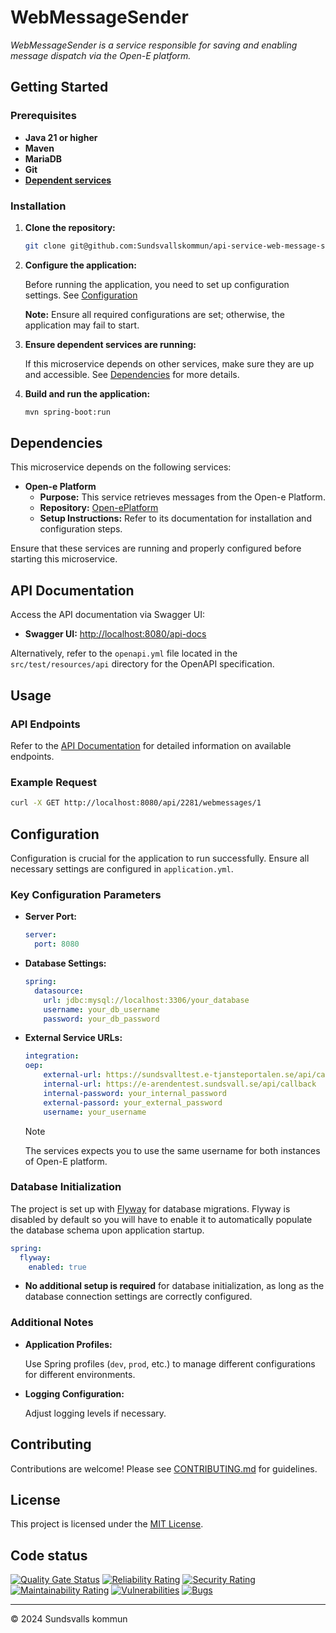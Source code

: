# WebMessageSender

_WebMessageSender is a service responsible for saving and enabling message dispatch via the Open-E platform._

## Getting Started

### Prerequisites

- **Java 21 or higher**
- **Maven**
- **MariaDB**
- **Git**
- **[Dependent services](#dependencies)**

### Installation

1. **Clone the repository:**

   ```bash
   git clone git@github.com:Sundsvallskommun/api-service-web-message-sender.git
   ```
2. **Configure the application:**

   Before running the application, you need to set up configuration settings.
   See [Configuration](#Configuration)

   **Note:** Ensure all required configurations are set; otherwise, the application may fail to start.

3. **Ensure dependent services are running:**

   If this microservice depends on other services, make sure they are up and accessible. See [Dependencies](#dependencies) for more details.

4. **Build and run the application:**

   ```bash
   mvn spring-boot:run
   ```

## Dependencies

This microservice depends on the following services:

- **Open-e Platform**
  - **Purpose:** This service retrieves messages from the Open-e Platform.
  - **Repository:** [Open-ePlatform](https://github.com/Open-ePlatform/Open-ePlatform)
  - **Setup Instructions:** Refer to its documentation for installation and configuration steps.

Ensure that these services are running and properly configured before starting this microservice.

## API Documentation

Access the API documentation via Swagger UI:

- **Swagger UI:** [http://localhost:8080/api-docs](http://localhost:8080/api-docs)

Alternatively, refer to the `openapi.yml` file located in the `src/test/resources/api` directory for the OpenAPI specification.

## Usage

### API Endpoints

Refer to the [API Documentation](#api-documentation) for detailed information on available endpoints.

### Example Request

```bash
curl -X GET http://localhost:8080/api/2281/webmessages/1
```

## Configuration

Configuration is crucial for the application to run successfully. Ensure all necessary settings are configured in `application.yml`.

### Key Configuration Parameters

- **Server Port:**

  ```yaml
  server:
    port: 8080
  ```
- **Database Settings:**

  ```yaml
  spring:
    datasource:
      url: jdbc:mysql://localhost:3306/your_database
      username: your_db_username
      password: your_db_password
  ```
- **External Service URLs:**

  ```yaml
  integration:
  oep:
      external-url: https://sundsvalltest.e-tjansteportalen.se/api/callback
      internal-url: https://e-arendentest.sundsvall.se/api/callback
      internal-password: your_internal_password
      external-passord: your_external_password
      username: your_username
  ```

  > [!NOTE]
  > The services expects you to use the same username for both instances of Open-E platform.

### Database Initialization

The project is set up with [Flyway](https://github.com/flyway/flyway) for database migrations. Flyway is disabled by default so you will have to enable it to automatically populate the database schema upon application startup.

```yaml
spring:
  flyway:
    enabled: true
```

- **No additional setup is required** for database initialization, as long as the database connection settings are correctly configured.

### Additional Notes

- **Application Profiles:**

  Use Spring profiles (`dev`, `prod`, etc.) to manage different configurations for different environments.

- **Logging Configuration:**

  Adjust logging levels if necessary.

## Contributing

Contributions are welcome! Please see [CONTRIBUTING.md](https://github.com/Sundsvallskommun/.github/blob/main/.github/CONTRIBUTING.md) for guidelines.

## License

This project is licensed under the [MIT License](LICENSE).

## Code status

[![Quality Gate Status](https://sonarcloud.io/api/project_badges/measure?project=Sundsvallskommun_api-service-web-message-sender&metric=alert_status)](https://sonarcloud.io/summary/overall?id=Sundsvallskommun_api-service-web-message-sender)
[![Reliability Rating](https://sonarcloud.io/api/project_badges/measure?project=Sundsvallskommun_api-service-web-message-sender&metric=reliability_rating)](https://sonarcloud.io/summary/overall?id=Sundsvallskommun_api-service-web-message-sender)
[![Security Rating](https://sonarcloud.io/api/project_badges/measure?project=Sundsvallskommun_api-service-web-message-sender&metric=security_rating)](https://sonarcloud.io/summary/overall?id=Sundsvallskommun_api-service-web-message-sender)
[![Maintainability Rating](https://sonarcloud.io/api/project_badges/measure?project=Sundsvallskommun_api-service-web-message-sender&metric=sqale_rating)](https://sonarcloud.io/summary/overall?id=Sundsvallskommun_api-service-web-message-sender)
[![Vulnerabilities](https://sonarcloud.io/api/project_badges/measure?project=Sundsvallskommun_api-service-web-message-sender&metric=vulnerabilities)](https://sonarcloud.io/summary/overall?id=Sundsvallskommun_api-service-web-message-sender)
[![Bugs](https://sonarcloud.io/api/project_badges/measure?project=Sundsvallskommun_api-service-web-message-sender&metric=bugs)](https://sonarcloud.io/summary/overall?id=Sundsvallskommun_api-service-web-message-sender)

---

© 2024 Sundsvalls kommun
